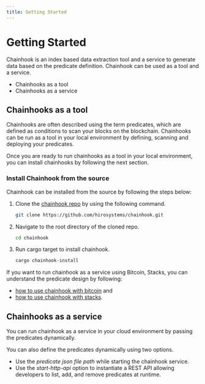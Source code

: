 ```yaml
---
title: Getting Started
---
```


# Getting Started

Chainhook is an index based data extraction tool and a service to generate data based on the predicate definition. Chainhook can be used as a tool and a service.

- Chainhooks as a tool
- Chainhooks as a service

## Chainhooks as a tool

Chainhooks are often described using the term predicates, which are defined as conditions to scan your blocks on the blockchain. Chainhooks can be run as a tool in your local environment by defining, scanning and deploying your predicates.

Once you are ready to run chainhooks as a tool in your local environment, you can install chainhooks by following the next section.

### Install Chainhook from the source

Chainhook can be installed from the source by following the steps below:

1. Clone the [chainhook repo](https://github.com/hirosystems/chainhook/) by using the following command.
   
   ```bash
   git clone https://github.com/hirosystems/chainhook.git
   ```

2. Navigate to the root directory of the cloned repo.
   
   ```bash
   cd chainhook
   ```

3. Run cargo target to install chainhook.
   
    ```bash
    cargo chainhook-install
    ```

If you want to run chainhook as a service using Bitcoin, Stacks, you can understand the predicate design by following: 
- [how to use chainhook with bitcoin](how-to-use-chainhook-with-bitcoin.md) and 
- [how to use chainhook with stacks](how-to-use-chainhook-with-stacks.md).

## Chainhooks as a service

You can run chainhook as a service in your cloud environment by passing the predicates dynamically.

You can also define the predicates dynamically using two options.

- Use the *predicate json file path* while starting the chainhook service.
- Use the *start-http-api* option to instantiate a REST API allowing developers to list, add, and remove predicates at runtime.

